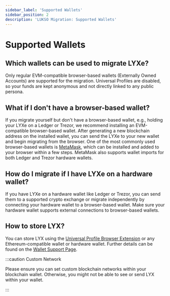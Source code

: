 ```yaml
---
sidebar_label: 'Supported Wallets'
sidebar_position: 2
description: 'LUKSO Migration: Supported Wallets'
---
```


# Supported Wallets

## Which wallets can be used to migrate LYXe?

Only regular EVM-compatible browser-based wallets (Externally Owned Accounts) are supported for the migration. Universal Profiles are disabled, so your funds are kept anonymous and not directly linked to any public persona.

## What if I don't have a browser-based wallet?

If you migrate yourself but don't have a browser-based wallet, e.g., holding your LYXe on a Ledger or Trezor, we recommend installing an EVM-compatible browser-based wallet. After generating a new blockchain address on the installed wallet, you can send the LYXe to your new wallet and begin migrating from the browser. One of the most commonly used browser-based wallets is [MetaMask](https://metamask.io/download/), which can be installed and added to your browser within a few steps. MetaMask also supports wallet imports for both Ledger and Trezor hardware wallets.

## How do I migrate if I have LYXe on a hardware wallet?

If you have LYXe on a hardware wallet like Ledger or Trezor, you can send them to a supported crypto exchange or migrate independently by connecting your hardware wallet to a browser-based wallet. Make sure your hardware wallet supports external connections to browser-based wallets.

## How to store LYX?

You can store LYX using the [Universal Profile Browser Extension](https://docs.lukso.tech/install-up-browser-extension) or any Ethereum-compatible wallet or hardware wallet. Further details can be found on the [Wallet Support Page](#TODO).

:::caution Custom Network

Please ensure you can set custom blockchain networks within your blockchain wallet. Otherwise, you might not be able to see or send LYX within your wallet.

:::
